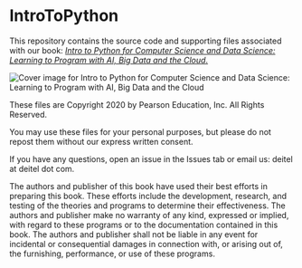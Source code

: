 # IntroToPython
This repository contains the source code and supporting files associated with our book: <a href=https://amzn.to/2KfCptN>_Intro to Python for Computer Science and Data Science: Learning to Program with AI, Big Data and the Cloud_.</a>
    
![Cover image for Intro to Python for Computer Science and Data Science: 
    Learning to Program with AI, Big Data and the Cloud](http://deitel.com/bookresources/IntroToPython/IntroToPythonCover.png)

These files are Copyright 2020 by Pearson Education, Inc. All Rights Reserved. 

You may use these files for your personal purposes, but please do not repost them without our express written consent.

If you have any questions, open an issue in the Issues tab or email us: deitel at deitel dot com.

The authors and publisher of this book have used their best efforts in preparing this book. These efforts include the development, research, and testing of the theories and programs to determine their effectiveness. The authors and publisher make no warranty of any kind, expressed or implied, with regard to these programs or to the documentation contained in this book. The authors and publisher shall not be liable in any event for incidental or consequential damages in connection with, or arising out of, the furnishing, performance, or use of these programs.
